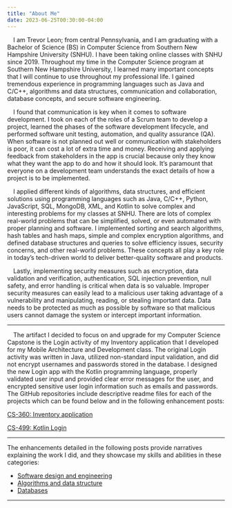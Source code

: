 ```yaml
---
title: "About Me"
date: 2023-06-25T00:30:00-04:00
---
```


&emsp;I am Trevor Leon; from central Pennsylvania, and I am graduating with a Bachelor of Science (BS) in Computer Science from Southern New Hampshire University (SNHU). I have been taking online classes with SNHU since 2019. Throughout my time in the Computer Science program at Southern New Hampshire University, I learned many important concepts that I will continue to use throughout my professional life. I gained tremendous experience in programming languages such as Java and C/C++, algorithms and data structures, communication and collaboration, database concepts, and secure software engineering. 

&emsp;I found that communication is key when it comes to software development. I took on each of the roles of a Scrum team to develop a project, learned the phases of the software development lifecycle, and performed software unit testing, automation, and quality assurance (QA). When software is not planned out well or communication with stakeholders is poor, it can cost a lot of extra time and money. Receiving and applying feedback from stakeholders in the app is crucial because only they know what they want the app to do and how it should look. It’s paramount that everyone on a development team understands the exact details of how a project is to be implemented.

&emsp;I applied different kinds of algorithms, data structures, and efficient solutions using programming languages such as Java, C/C++, Python, JavaScript, SQL, MongoDB, XML, and Kotlin to solve complex and interesting problems for my classes at SNHU. There are lots of complex real-world problems that can be simplified, solved, or even automated with proper planning and software. I implemented sorting and search algorithms, hash tables and hash maps, simple and complex encryption algorithms, and defined database structures and queries to solve efficiency issues, security concerns, and other real-world problems. These concepts all play a key role in today’s tech-driven world to deliver better-quality software and products.

&emsp;Lastly, implementing security measures such as encryption, data validation and verification, authentication, SQL injection prevention, null safety, and error handling is critical when data is so valuable. Improper security measures can easily lead to a malicious user taking advantage of a vulnerability and manipulating, reading, or stealing important data. Data needs to be protected as much as possible by software so that malicious users cannot damage the system or intercept important information.

---

&emsp;The artifact I decided to focus on and upgrade for my Computer Science Capstone is the Login activity of my Inventory application that I developed for my Mobile Architecture and Development class. The original Login activity was written in Java, utilized non-standard input validation, and did not encrypt usernames and passwords stored in the database. I designed the new Login app with the Kotlin programming language, properly validated user input and provided clear error messages for the user, and encrypted sensitive user login information such as emails and passwords. The GitHub repositories include descriptive readme files for each of the projects which can be found below and in the following enhancement posts:


[CS-360: Inventory application](https://github.com/trevor-leon/CS-360_Mobile_Arch_and_Programming)

[CS-499: Kotlin Login](https://github.com/trevor-leon/CS-499-Kotlin-Login)

---

The enhancements detailed in the following posts provide narratives explaining the work I did, and they showcase my skills and abilities in these categories:

- [Software design and engineering](https://trevor-leon.github.io/enhancement-one/) 
- [Algorithms and data structure](https://trevor-leon.github.io/enhancement-two/)
- [Databases](https://trevor-leon.github.io/enhancement-three/)

---

